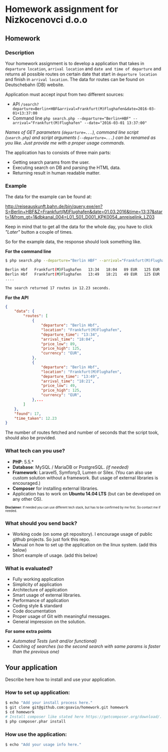 # Homework assignment for Nizkocenovci d.o.o

## Homework

### Description

Your homework assignment is to develop a application that takes in `departure location`, `arrival location` and `date and time of departure` and returns all possible routes on certain date that start in `departure location` and finish in `arrival location`. The data for routes can be found on Deutschebahn (DB) website.

Application must accept input from two different sources:
* API `/search?departure=Berlin+HBF&arrival=Frankfurt(M)Flughafen&date=2016-03-01+13:37:00`
* Command line `php search.php --departure="Berlin+HBF" --arrival="Frankfurt(M)Flughafen" --date="2016-03-01 13:37:00"`

_Names of GET parameters (`departure=...`), command line script (`search.php`) and script arguments (`--departure=...`) can be renamed as you like. Just provide me with a proper usage commands._

The application has to consists of three main parts:
* Getting search params from the user.
* Executing search on DB and parsing the HTML data.
* Returning result in human readable matter.

### Example

The data for the example can be found at:

 http://reiseauskunft.bahn.de/bin/query.exe/en?S=Berlin+HBF&Z=Frankfurt(M)Flughafen&date=01.03.2016&time=13:37&start=1&from_gt=1&dbkanal_004=L01_S01_D001_KPK0054_anreiselink_LZ03

Keep in mind that to get all the data for the whole day, you have to click _"Later"_ button a couple of times.

So for the example data, the response should look something like.

__For the command line__
```bash
$ php search.php --departure="Berlin HBF" --arrival="Frankfurt(M)Flughafen" --date="2016-03-01 13:37:00"

Berlin Hbf   Frankfurt(M)Flughafen   13:34   18:04   89 EUR   125 EUR
Berlin Hbf   Frankfurt(M)Flughafen   13:49   18:21   49 EUR   125 EUR
....

The search returned 17 routes in 12.23 seconds.
```

__For the API__
```json
{
    "data": {
        "routes": [
            {
                "departure": "Berlin Hbf",
                "location": "Frankfurt(M)Flughafen",
                "departure_time": "13:34",
                "arrival_time": "18:04",
                "price_low": 89,
                "price_high": 125,
                "currency": "EUR",
            },
            {
                "departure": "Berlin Hbf",
                "location": "Frankfurt(M)Flughafen",
                "departure_time": "13:49",
                "arrival_time": "18:21",
                "price_low": 49,
                "price_high": 125,
                "currency": "EUR",
            },...
        ]
    },
    "found": 17,
    "time_taken": 12.23
}
```

The number of routes fetched and number of seconds that the script took, should also be provided.

### What tech can you use?
* __PHP__:  5.5.*
* __Database__: MySQL / MariaDB or PostgreSQL. _(if needed)_
* __Framework__: Laravel5, Symfony3, Lumen or Silex. (You can also use custom solution without a framework. But usage of external libraries is encouraged.)
* __Composer__ for installing external libraries.
* Application has to work on __Ubuntu 14.04 LTS__ (but can be developed on any other OS).

<sup><sub>__Disclaimer__: If needed you can use different tech stack, but has to be confirmed by me first. So contact me if needed.</sup></sub>

### What should you send back?
* Working code (on some git repository). I encourage usage of public github projects. So just fork this repo.
* Manual on how to set up the application on the linux system. (add this below)
* Short example of usage. (add this below)

### What is evaluated?

* Fully working application
* Simplicity of application
* Architecture of application
* Smart usage of external libraries.
* Performance of application
* Coding style & standard
* Code documentation
* Proper usage of Git with meaningful messages.
* General impression on the solution.

__For some extra points__

* _Automated Tests (unit and/or functional)_
* _Caching of searches (so the second search with same params is faster than the previous one)_

## Your application

Describe here how to install and use your application.

### How to set up application:

```bash
$ echo "Add your install process here."
$ git clone git@github.com:goavio/homework.git homework
$ cd homework
# Install composer like stated here https://getcomposer.org/download/.
$ php composer.phar install
```

### How use the application:

```bash
$ echo "Add your usage info here."
```
